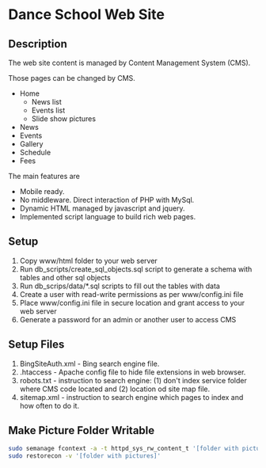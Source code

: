 # Dance School Web Site

## Description

The web site content is managed by Content Management System (CMS). 

Those pages can be changed by CMS.
* Home
    * News list
    * Events list
    * Slide show pictures
* News
* Events
* Gallery
* Schedule
* Fees

The main features are 
* Mobile ready.
* No middleware. Direct interaction of PHP with MySql.
* Dynamic HTML managed by javascript and jquery.
* Implemented script language to build rich web pages.  

## Setup
1. Copy www/html folder to your web server
2. Run db_scripts/create_sql_objects.sql script to generate a schema with tables and other sql objects
3. Run db_scrips/data/*.sql scripts to fill out the tables with data
4. Create a user with read-write permissions as per www/config.ini file
5. Place www/config.ini file in secure location and grant access to your web server
6. Generate a password for an admin or another user to access CMS

## Setup Files
1. BingSiteAuth.xml - Bing search engine file.
2. .htaccess - Apache config file to hide file extensions in web browser.
3. robots.txt - instruction to search engine: (1) don't index service folder where CMS code located and (2) location od site map file.
4. sitemap.xml - instruction to search engine which pages to index and how often to do it.

## Make Picture Folder Writable
```bash
sudo semanage fcontext -a -t httpd_sys_rw_content_t '[folder with pictures]'
sudo restorecon -v '[folder with pictures]'
```